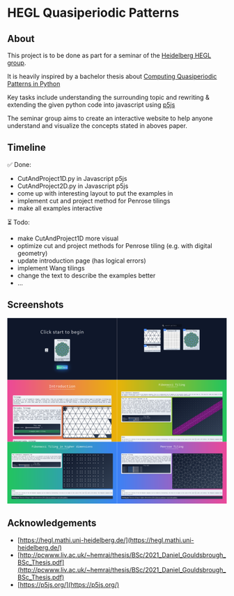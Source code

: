 # HEGL Quasiperiodic Patterns

## About

This project is to be done as part for a seminar of the [Heidelberg HEGL group](https://hegl.mathi.uni-heidelberg.de/).

It is heavily inspired by a bachelor thesis about [Computing Quasiperiodic Patterns
in Python](http://pcwww.liv.ac.uk/~hemraj/thesis/BSc/2021_Daniel_Gouldsbrough_BSc_Thesis.pdf)

Key tasks include understanding the surrounding topic and rewriting & extending the given python
code into javascript using [p5js](https://p5js.org/)

The seminar group aims to create an interactive website to help anyone understand and visualize the concepts stated in aboves paper.

## Timeline

✅ Done:

- CutAndProject1D.py in Javascript p5js
- CutAndProject2D.py in Javascript p5js
- come up with interesting layout to put the examples in
- implement cut and project method for Penrose tilings
- make all examples interactive

⏳ Todo:

- make CutAndProject1D more visual
- optimize cut and project methods for Penrose tiling (e.g. with digital geometry)
- update introduction page (has logical errors)
- implement Wang tilings
- change the text to describe the examples better
- ...

## Screenshots

![montage](screenshots//montage.png)

## Acknowledgements

- [https://hegl.mathi.uni-heidelberg.de/](https://hegl.mathi.uni-heidelberg.de/)
- [http://pcwww.liv.ac.uk/~hemraj/thesis/BSc/2021_Daniel_Gouldsbrough_BSc_Thesis.pdf](http://pcwww.liv.ac.uk/~hemraj/thesis/BSc/2021_Daniel_Gouldsbrough_BSc_Thesis.pdf)
- [https://p5js.org/](https://p5js.org/)
